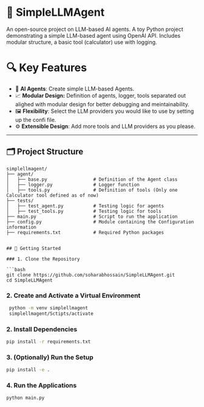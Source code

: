 # 🧠 SimpleLLMAgent

An open-source project on LLM-based AI agents. 
A toy Python project demonstrating a simple LLM-based agent using OpenAI API. Includes modular structure, a basic tool (calculator) use with logging.

# 🔍 Key Features

- 🧠 **AI Agents**: Create simple LLM-based Agents.
- 📈 **Modular Design:** Definition of agents, logger, tools separated out alighed with modular design for better debugging and meintainability.
- 🖼️ **Flexibility**: Select the LLM providers you would like to use by setting up the confi file.
- ⚙️ **Extensible Design**: Add more tools and LLM providers as you please.

---

## 🗂️ Project Structure

```
simplellmagent/
├── agent/
│   ├── base.py                 # Definition of the Agent class
│   ├── logger.py               # Logger function
│   ├── tools.py                # Definition of tools (Only one Calculator tool defined as of now)
├── tests/
│   ├── test_agent.py           # Testing logic for agents
│   ├── test_tools.py           # Testing logic for tools
├── main.py                     # Script to run the application
├── config.py                   # Module containing the Configuration information
├── requirements.txt            # Required Python packages


## 🚀 Getting Started

### 1. Clone the Repository

```bash
git clone https://github.com/soharabhossain/SimpleLLMAgent.git
cd SimpleLLMAgent
```
### 2. Create and Activate a Virtual Environment
```bash
 python -m venv simplellmagent
 simplellmagent/Sctipts/activate
```

### 2. Install Dependencies

```bash
pip install -r requirements.txt
```
### 3. (Optionally) Run the Setup
 ```bash
pip install -e .
```
### 4. Run the Applications

  ```bash
  python main.py
  ```


   
